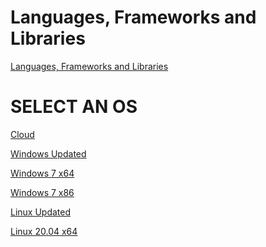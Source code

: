 # Languages, Frameworks and Libraries

<a href="https://github.com/jesusgarcia149/resources-for-developement/tree/Languages">Languages, Frameworks and Libraries</a>
</br>

# SELECT AN OS

<a href="https://github.com/jesusgarcia149/os-for-developement/tree/Cloud">Cloud</a>
</br>

<a href="https://github.com/jesusgarcia149/os-for-developement/tree/Windows-Updated">Windows Updated</a>

<a href="https://github.com/jesusgarcia149/os-for-developement/tree/Windows-7-x64">Windows 7 x64</a>

<a href="https://github.com/jesusgarcia149/os-for-developement/tree/Windows-7-x86">Windows 7 x86</a>

<a href="https://github.com/jesusgarcia149/resources-for-developement/tree/Linux-Updated">Linux Updated</a>

<a href="https://github.com/jesusgarcia149/resources-for-developement/tree/Linux-Updated">Linux 20.04 x64</a>

